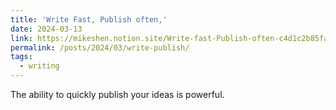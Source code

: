 ```yaml
---
title: 'Write Fast, Publish often,'
date: 2024-03-13
link: https://mikeshen.notion.site/Write-fast-Publish-often-c4d1c2b85fa043bfa0e521e7deb948be?pvs=4
permalink: /posts/2024/03/write-publish/
tags:
  - writing
---
```

The ability to quickly publish your ideas is powerful. 
